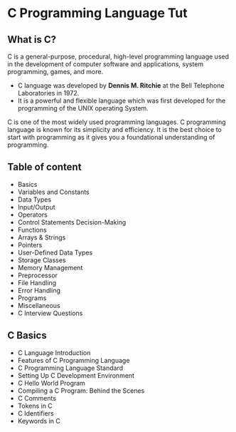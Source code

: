 # C Programming Language Tut

## What is C?

C is a general-purpose, procedural, high-level programming language used in the development of computer software and applications, system programming, games, and more.

- C language was developed by **Dennis M. Ritchie** at the Bell Telephone Laboratories in 1972.
- It is a powerful and flexible language which was first developed for the programming of the UNIX operating System.

C is one of the most widely used programming languages.
C programming language is known for its simplicity and efficiency. It is the best choice to start with programming as it gives you a foundational understanding of programming.

## Table of content

- Basics
- Variables and Constants
- Data Types
- Input/Output
- Operators
- Control Statements Decision-Making
- Functions
- Arrays & Strings
- Pointers
- User-Defined Data Types
- Storage Classes
- Memory Management
- Preprocessor
- File Handling
- Error Handling
- Programs
- Miscellaneous
- C Interview Questions

## C Basics

- C Language Introduction
- Features of C Programming Language
- C Programming Language Standard
- Setting Up C Development Environment
- C Hello World Program
- Compiling a C Program: Behind the Scenes
- C Comments
- Tokens in C
- C Identifiers
- Keywords in C
